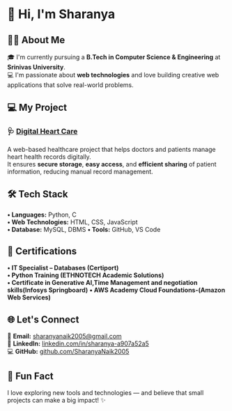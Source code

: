 # 👋 Hi, I'm Sharanya   

## 🧑‍💻 About Me   
🎓 I'm currently pursuing a **B.Tech in Computer Science & Engineering** at **Srinivas University**.   
💻 I'm passionate about **web technologies** and love building creative web applications that solve real-world problems.  

## 💻 My Project   
### 🩺 [Digital Heart Care](https://github.com/SharanyaNaik2005/digital-heart-care/blob/main/README.md)   
A web-based healthcare project that helps doctors and patients manage heart health records digitally.   
It ensures **secure storage**, **easy access**, and **efficient sharing** of patient information, reducing manual record management.      

## 🛠️ Tech Stack   
**• Languages:** Python, C   
**• Web Technologies:** HTML, CSS, JavaScript   
**• Database:** MySQL, DBMS
**• Tools:** GitHub, VS Code

## 🏅 Certifications   
**• IT Specialist – Databases (Certiport)**   
**• Python Training (ETHNOTECH Academic Solutions)**   
**• Certificate in Generative AI,Time Management and negotiation skills(Infosys Springboard)** 
**• AWS Academy Cloud Foundations-(Amazon Web Services)** 

## 🌐 Let's Connect   
📧 **Email:** [sharanyanaik2005@gmail.com](mailto:sharanyanaik2005@gmail.com)   
💼 **LinkedIn:** [linkedin.com/in/sharanya-a907a52a5](https://www.linkedin.com/in/sharanya-a907a52a5)   
💻 **GitHub:** [github.com/SharanyaNaik2005](https://github.com/SharanyaNaik2005)    

## 🌟 Fun Fact  
I love exploring new tools and technologies — and believe that small projects can make a big impact! ✨
